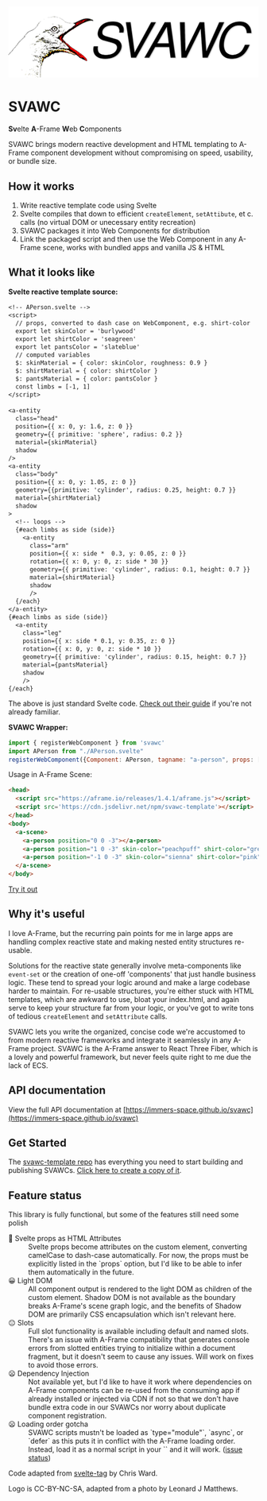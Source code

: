 ![logo - cartoon seagul with a wide open beak and the letters S V A W C](./readme_files/svawc%20logo.png)

# SVAWC

**Sv**elte **A**-Frame **W**eb **C**omponents

SVAWC brings modern reactive development and HTML templating to A-Frame component development without compromising on speed, usability, or bundle size. 

## How it works

1. Write reactive template code using Svelte
1. Svelte compiles that down to efficient `createElement`, `setAttibute`, et c. calls (no virtual DOM or unecessary entity recreation)
2. SVAWC packages it into Web Components for distribution
3. Link the packaged script and then use the Web Component in any A-Frame scene, works with bundled apps and vanilla JS & HTML

## What it looks like

**Svelte reactive template source:**

```Svelte
<!-- APerson.svelte -->
<script>
  // props, converted to dash case on WebComponent, e.g. shirt-color
  export let skinColor = 'burlywood'
  export let shirtColor = 'seagreen'
  export let pantsColor = 'slateblue'
  // computed variables
  $: skinMaterial = { color: skinColor, roughness: 0.9 }
  $: shirtMaterial = { color: shirtColor }
  $: pantsMaterial = { color: pantsColor }
  const limbs = [-1, 1]
</script>

<a-entity
  class="head" 
  position={{ x: 0, y: 1.6, z: 0 }}
  geometry={{ primitive: 'sphere', radius: 0.2 }}
  material={skinMaterial}
  shadow
/>
<a-entity
  class="body"
  position={{ x: 0, y: 1.05, z: 0 }}
  geometry={{primitive: 'cylinder', radius: 0.25, height: 0.7 }}
  material={shirtMaterial}
  shadow
>
  <!-- loops -->
  {#each limbs as side (side)}
    <a-entity
      class="arm"
      position={{ x: side *  0.3, y: 0.05, z: 0 }}
      rotation={{ x: 0, y: 0, z: side * 30 }}
      geometry={{ primitive: 'cylinder', radius: 0.1, height: 0.7 }}
      material={shirtMaterial}
      shadow
      />
  {/each}
</a-entity>
{#each limbs as side (side)}
  <a-entity
    class="leg"
    position={{ x: side * 0.1, y: 0.35, z: 0 }}
    rotation={{ x: 0, y: 0, z: side * 10 }}
    geometry={{ primitive: 'cylinder', radius: 0.15, height: 0.7 }}
    material={pantsMaterial}
    shadow
    />
{/each}
```

The above is just standard Svelte code.
[Check out their guide](https://svelte.dev/tutorial/basics) if you're not already familiar.

**SVAWC Wrapper:**

```js
import { registerWebComponent } from 'svawc'
import APerson from "./APerson.svelte"
registerWebComponent({Component: APerson, tagname: "a-person", props: ["skinColor", "shirtColor", "pantsColor"] })
```


Usage in A-Frame Scene:

```html
<head>
  <script src="https://aframe.io/releases/1.4.1/aframe.js"></script>
  <script src='https://cdn.jsdelivr.net/npm/svawc-template'></script>
</head>
<body>
  <a-scene>
    <a-person position="0 0 -3"></a-person>
    <a-person position="1 0 -3" skin-color="peachpuff" shirt-color="grey" pants-color="darkgrey"></a-person>
    <a-person position="-1 0 -3" skin-color="sienna" shirt-color="pink" pants-color="white"></a-person>
  </a-scene>
</body>
```

[Try it out](https://momentous-jelly-secure.glitch.me/)

## Why it's useful

I love A-Frame, but the recurring pain points for me in large apps are handling complex reactive state
and making nested entity structures re-usable.

Solutions for the reactive state generally involve meta-components
like `event-set` or the creation of one-off 'components' that just handle business logic.
These tend to spread your logic around and make a large codebase harder to maintain.
For re-usable structures, you're either stuck with HTML templates, which are awkward to use, bloat your index.html,
and again serve to keep your structure far from your logic, or you've got to write tons of tedious
`createElement` and `setAttribute` calls.

SVAWC lets you write the organized, concise code we're accustomed to from modern
reactive frameworks and integrate it seamlessly in any A-Frame project. SVAWC is
the A-Frame answer to React Three Fiber, which is a lovely and powerful framework,
but never feels quite right to me due the lack of ECS.

## API documentation

View the full API documentation at
[https://immers-space.github.io/svawc](https://immers-space.github.io/svawc)

## Get Started

The [svawc-template repo](https://github.com/immers-space/svawc-template/generate) has everything you need to start building and publishing SVAWCs.
[Click here to create a copy of it](https://github.com/immers-space/svawc-template/generate).

## Feature status

This library is fully functional, but some of the features still need some polish

<dl>
  <dt>🙂 Svelte props as HTML Attributes</dt>
  <dd>
    Svelte props become attributes on the custom element, converting camelCase to dash-case
    automatically. For now, the props must be explicitly listed in the `props` option, but
    I'd like to be able to infer them automatically in the future.
  </dd>
  <dt>😀 Light DOM</dt>
  <dd>
    All component output is rendered to the light DOM as children of the custom element.
    Shadow DOM is not available as the boundary breaks A-Frame's scene graph logic,
    and the benefits of Shadow DOM are primarily CSS encapsulation which isn't relevant here.
  </dd>
  <dt>😐 Slots</dt>
  <dd>
    Full slot functionality is available including default and named slots.
    There's an issue with A-Frame compatibility that generates console errors from slotted
    entities trying to initialize within a document fragment, but it doesn't seem to cause
    any issues. Will work on fixes to avoid those errors.
  </dd>
  <dt>😦 Dependency Injection</dt>
  <dd>
    Not available yet, but I'd like to have it work where dependencies on A-Frame components can be
    re-used from the consuming app if already installed or injected via CDN if not so that we don't
    have bundle extra code in our SVAWCs nor worry about duplicate component registration.
  </dd>
  <dt>😦 Loading order gotcha</dt>
  <dd>
    SVAWC scripts mustn't be loaded as `type="module"`, `async`, or `defer` as this puts it in
    conflict with the A-Frame loading order. Instead, load it as a normal script in your `<head>`
    and it will work.
    (<a href="https://github.com/aframevr/aframe/issues/5228">issue status</a>)
  </dd>
</dl>


Code adapted from [svelte-tag](https://github.com/crisward/svelte-tag) by Chris Ward.

Logo is CC-BY-NC-SA, adapted from a photo by Leonard J Matthews. 
